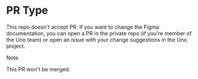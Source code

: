 # PR Type

This repo doesn't accept PR. If you want to change the Figma documentation, you can open a PR in the private repo (if you're member of the Uno team) or open an issue with your change suggestions in the Uno project.

> [!NOTE]
> This PR won't be merged.